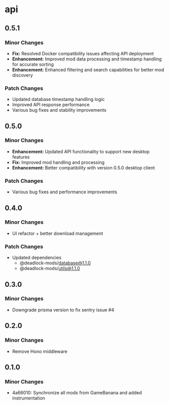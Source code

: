 # api

## 0.5.1

### Minor Changes

- **Fix:** Resolved Docker compatibility issues affecting API deployment
- **Enhancement:** Improved mod data processing and timestamp handling for accurate sorting
- **Enhancement:** Enhanced filtering and search capabilities for better mod discovery

### Patch Changes

- Updated database timestamp handling logic
- Improved API response performance
- Various bug fixes and stability improvements

## 0.5.0

### Minor Changes

- **Enhancement:** Updated API functionality to support new desktop features
- **Fix:** Improved mod handling and processing
- **Enhancement:** Better compatibility with version 0.5.0 desktop client

### Patch Changes

- Various bug fixes and performance improvements

## 0.4.0

### Minor Changes

- UI refactor + better download management

### Patch Changes

- Updated dependencies
  - @deadlock-mods/database@1.1.0
  - @deadlock-mods/utils@1.1.0

## 0.3.0

### Minor Changes

- Downgrade prisma version to fix sentry issue #4

## 0.2.0

### Minor Changes

- Remove Hono middleware

## 0.1.0

### Minor Changes

- 4a66010: Synchronize all mods from GameBanana and added instrumentation

